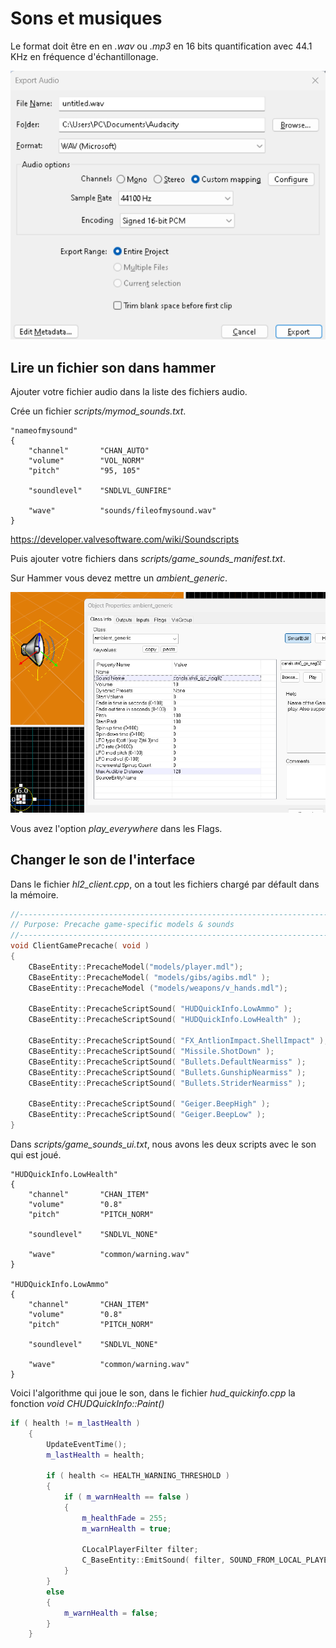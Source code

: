 # Sons et musiques

Le format doit être en en *.wav* ou *.mp3* en 16 bits quantification avec 44.1 KHz en fréquence d'échantillonage.

![](img/image13.png)


## Lire un fichier son dans hammer

Ajouter votre fichier audio dans la liste des fichiers audio.

Crée un fichier *scripts/mymod_sounds.txt*.

```
"nameofmysound"
{
	"channel"		"CHAN_AUTO"
	"volume"		"VOL_NORM"
	"pitch"			"95, 105"

	"soundlevel"	"SNDLVL_GUNFIRE"

	"wave"			"sounds/fileofmysound.wav"
}
```
https://developer.valvesoftware.com/wiki/Soundscripts

Puis ajouter votre fichiers dans *scripts/game_sounds_manifest.txt*.

Sur Hammer vous devez mettre un *ambient_generic*.

![](img/image14.png)

Vous avez l'option *play_everywhere* dans les Flags.

## Changer le son de l'interface

Dans le fichier *hl2_client.cpp*, on a tout les fichiers chargé par défault dans la mémoire.

```cpp
//-----------------------------------------------------------------------------
// Purpose: Precache game-specific models & sounds
//-----------------------------------------------------------------------------
void ClientGamePrecache( void )
{
	CBaseEntity::PrecacheModel("models/player.mdl");
	CBaseEntity::PrecacheModel( "models/gibs/agibs.mdl" );
	CBaseEntity::PrecacheModel ("models/weapons/v_hands.mdl");

	CBaseEntity::PrecacheScriptSound( "HUDQuickInfo.LowAmmo" );
	CBaseEntity::PrecacheScriptSound( "HUDQuickInfo.LowHealth" );

	CBaseEntity::PrecacheScriptSound( "FX_AntlionImpact.ShellImpact" );
	CBaseEntity::PrecacheScriptSound( "Missile.ShotDown" );
	CBaseEntity::PrecacheScriptSound( "Bullets.DefaultNearmiss" );
	CBaseEntity::PrecacheScriptSound( "Bullets.GunshipNearmiss" );
	CBaseEntity::PrecacheScriptSound( "Bullets.StriderNearmiss" );
	
	CBaseEntity::PrecacheScriptSound( "Geiger.BeepHigh" );
	CBaseEntity::PrecacheScriptSound( "Geiger.BeepLow" );
}
```

Dans *scripts/game_sounds_ui.txt*, nous avons les deux scripts avec le son qui est joué.

```
"HUDQuickInfo.LowHealth"
{
	"channel"		"CHAN_ITEM"
	"volume"		"0.8"
	"pitch"			"PITCH_NORM"

	"soundlevel"	"SNDLVL_NONE"

	"wave"			"common/warning.wav"
}

"HUDQuickInfo.LowAmmo"
{
	"channel"		"CHAN_ITEM"
	"volume"		"0.8"
	"pitch"			"PITCH_NORM"

	"soundlevel"	"SNDLVL_NONE"

	"wave"			"common/warning.wav"
}
```

Voici l'algorithme qui joue le son, dans le fichier *hud_quickinfo.cpp* la fonction *void CHUDQuickInfo::Paint()*

```cpp
if ( health != m_lastHealth )
	{
		UpdateEventTime();
		m_lastHealth = health;

		if ( health <= HEALTH_WARNING_THRESHOLD )
		{
			if ( m_warnHealth == false )
			{
				m_healthFade = 255;
				m_warnHealth = true;
				
				CLocalPlayerFilter filter;
				C_BaseEntity::EmitSound( filter, SOUND_FROM_LOCAL_PLAYER, "HUDQuickInfo.LowHealth" );
			}
		}
		else
		{
			m_warnHealth = false;
		}
	}

```

<div style="page-break-after: always"></div>